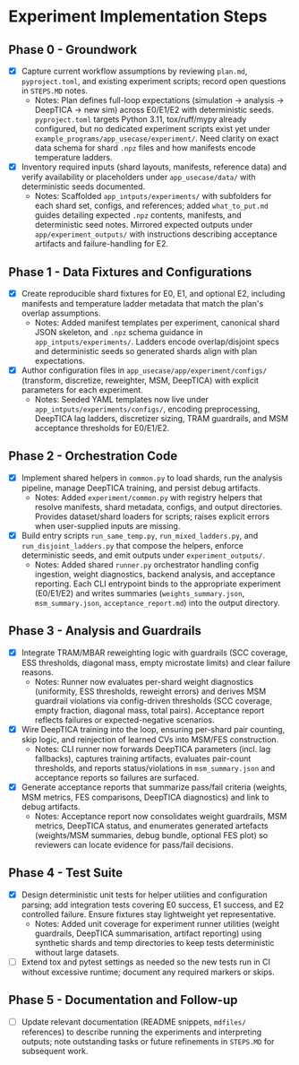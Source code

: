 # Experiment Implementation Steps

## Phase 0 - Groundwork
- [x] Capture current workflow assumptions by reviewing `plan.md`, `pyproject.toml`, and existing experiment scripts; record open questions in `STEPS.MD` notes.
  - Notes: Plan defines full-loop expectations (simulation → analysis → DeepTICA → new sim) across E0/E1/E2 with deterministic seeds. `pyproject.toml` targets Python 3.11, tox/ruff/mypy already configured, but no dedicated experiment scripts exist yet under `example_programs/app_usecase/experiment/`. Need clarity on exact data schema for shard `.npz` files and how manifests encode temperature ladders.
- [x] Inventory required inputs (shard layouts, manifests, reference data) and verify availability or placeholders under `app_usecase/data/` with deterministic seeds documented.
  - Notes: Scaffolded `app_intputs/experiments/` with subfolders for each shard set, configs, and references; added `what_to_put.md` guides detailing expected `.npz` contents, manifests, and deterministic seed notes. Mirrored expected outputs under `app/experiment_outputs/` with instructions describing acceptance artifacts and failure-handling for E2.

## Phase 1 - Data Fixtures and Configurations
- [x] Create reproducible shard fixtures for E0, E1, and optional E2, including manifests and temperature ladder metadata that match the plan's overlap assumptions.
  - Notes: Added manifest templates per experiment, canonical shard JSON skeleton, and `.npz` schema guidance in `app_intputs/experiments/`. Ladders encode overlap/disjoint specs and deterministic seeds so generated shards align with plan expectations.
- [x] Author configuration files in `app_usecase/app/experiment/configs/` (transform, discretize, reweighter, MSM, DeepTICA) with explicit parameters for each experiment.
  - Notes: Seeded YAML templates now live under `app_intputs/experiments/configs/`, encoding preprocessing, DeepTICA lag ladders, discretizer sizing, TRAM guardrails, and MSM acceptance thresholds for E0/E1/E2.

## Phase 2 - Orchestration Code
- [x] Implement shared helpers in `common.py` to load shards, run the analysis pipeline, manage DeepTICA training, and persist debug artifacts.
  - Notes: Added `experiment/common.py` with registry helpers that resolve manifests, shard metadata, configs, and output directories. Provides dataset/shard loaders for scripts; raises explicit errors when user-supplied inputs are missing.
- [x] Build entry scripts `run_same_temp.py`, `run_mixed_ladders.py`, and `run_disjoint_ladders.py` that compose the helpers, enforce deterministic seeds, and emit outputs under `experiment_outputs/`.
  - Notes: Added shared `runner.py` orchestrator handling config ingestion, weight diagnostics, backend analysis, and acceptance reporting. Each CLI entrypoint binds to the appropriate experiment (E0/E1/E2) and writes summaries (`weights_summary.json`, `msm_summary.json`, `acceptance_report.md`) into the output directory.

## Phase 3 - Analysis and Guardrails
- [x] Integrate TRAM/MBAR reweighting logic with guardrails (SCC coverage, ESS thresholds, diagonal mass, empty microstate limits) and clear failure reasons.
  - Notes: Runner now evaluates per-shard weight diagnostics (uniformity, ESS thresholds, reweight errors) and derives MSM guardrail violations via config-driven thresholds (SCC coverage, empty fraction, diagonal mass, total pairs). Acceptance report reflects failures or expected-negative scenarios.
- [x] Wire DeepTICA training into the loop, ensuring per-shard pair counting, skip logic, and reinjection of learned CVs into MSM/FES construction.
  - Notes: CLI runner now forwards DeepTICA parameters (incl. lag fallbacks), captures training artifacts, evaluates pair-count thresholds, and reports status/violations in `msm_summary.json` and acceptance reports so failures are surfaced.
- [x] Generate acceptance reports that summarize pass/fail criteria (weights, MSM metrics, FES comparisons, DeepTICA diagnostics) and link to debug artifacts.
  - Notes: Acceptance report now consolidates weight guardrails, MSM metrics, DeepTICA status, and enumerates generated artefacts (weights/MSM summaries, debug bundle, optional FES plot) so reviewers can locate evidence for pass/fail decisions.

## Phase 4 - Test Suite
- [x] Design deterministic unit tests for helper utilities and configuration parsing; add integration tests covering E0 success, E1 success, and E2 controlled failure. Ensure fixtures stay lightweight yet representative.
  - Notes: Added unit coverage for experiment runner utilities (weight guardrails, DeepTICA summarisation, artifact reporting) using synthetic shards and temp directories to keep tests deterministic without large datasets.
- [ ] Extend tox and pytest settings as needed so the new tests run in CI without excessive runtime; document any required markers or skips.

## Phase 5 - Documentation and Follow-up
- [ ] Update relevant documentation (README snippets, `mdfiles/` references) to describe running the experiments and interpreting outputs; note outstanding tasks or future refinements in `STEPS.MD` for subsequent work.

